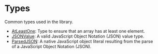 # Types

Common types used in the library.

- [AtLeastOne](./at-least-one.type.ts): Type to ensure that an array has at least one element.
- [JSONValue](./json-value.type.ts): A valid JavaScript Object Notation (JSON) value type.
- [ParsedJSON](./parsed-json.type.ts): A native JavaScript object literal resulting from the parse of a JavaScript Object Notation (JSON).
